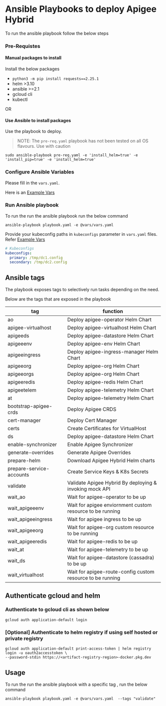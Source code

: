 # Ansible Playbooks to deploy Apigee Hybrid

To run the ansible playbook follow the below steps


### Pre-Requistes

#### Manual packages to install
Install the below packages

- `python3 -m pip install requests==2.25.1`
- helm >3.10 
- ansible >=2.1
- gcloud cli
- kubectl

OR

#### Use Ansible to install packages
Use the playbook to deploy.
> NOTE: The `pre-req.yaml` playbook has not been tested on all OS flavours.
> Use with caution

```
sudo ansible-playbook pre-req.yaml -e 'install_helm=true' -e 'install_pip=true' -e 'install_helm=true'
```

### Configure Ansible Variables

Please fill in the `vars.yaml`.

Here is an [Example Vars](vars/vars.yaml)


### Run Ansible playbook
To run the run the ansible playbook run the below command

```
ansible-playbook playbook.yaml -e @vars/vars.yaml
```

Provide your kubeconfig paths in `kubeconfigs` parameter in `vars.yaml` files.
Refer [Example Vars](vars/vars.yaml)

```yaml
# Kubeconfigs
kubeconfigs:
  primary: /tmp/dc1.config
  secondary: /tmp/dc2.config
  ```


## Ansible tags
The playbook exposes tags to selectively run tasks depending on the need.

Below are the tags that are exposed in the playbook

tag | function
--- | ---
ao | Deploy apigee-operator Helm Chart
apigee-virtualhost | Deploy apigee-virtualhost  Helm Chart
apigeeds | Deploy apigee-datastore Helm Chart
apigeeenv | Deploy apigee-env Helm Chart
apigeeingress | Deploy apigee-ingress-manager Helm Chart
apigeeorg | Deploy apigee-org Helm Chart
apigeeorgs | Deploy apigee-org Helm Chart
apigeeredis | Deploy apigee-redis Helm Chart
apigeetelem | Deploy apigee-telemetry Helm Chart
at | Deploy apigee-telemetry Helm Chart
bootstrap-apigee-crds | Deploy Apigee CRDS
cert-manager | Deploy Cert Manager
certs | Create Certificates for VirtualHost
ds | Deploy apigee-datastore Helm Chart
enable-synchronizer | Enable Apigee Synchronizer
generate-overrides | Generate Apigee Overrides
prepare-helm | Download Apigee Hybrid Helm charts
prepare-service-accounts | Create Service Keys & K8s Secrets
validate | Validate Apigee Hybrid By deploying & invoking mock API
wait_ao | Wait for apigee-operator to be up
wait_apigeeenv | Wait for apigee enviornment custom resource to be running
wait_apigeeingress | Wait for apigee ingress to be up
wait_apigeeorg | Wait for apigee-org custom resource to be running
wait_apigeeredis | Wait for apigee-redis to be up
wait_at | Wait for apigee-telemetry to be up
wait_ds | Wait for apigee-datastore (cassadra) to be up
wait_virtualhost | Wait for apigee-route-config custom resource to be running

## Authenticate gcloud and helm

### Authenticate to gcloud cli as shown below
```
gcloud auth application-default login
```

### [Optional] Authenticate to helm registry if using self hosted or private registry

```
gcloud auth application-default print-access-token | helm registry login -u oauth2accesstoken \
--password-stdin https://<artifact-registry-region>-docker.pkg.dev
```

## Usage
To run the run the ansible playbook with a specific tag , run the below command

```
ansible-playbook playbook.yaml -e @vars/vars.yaml  --tags "validate"
```
